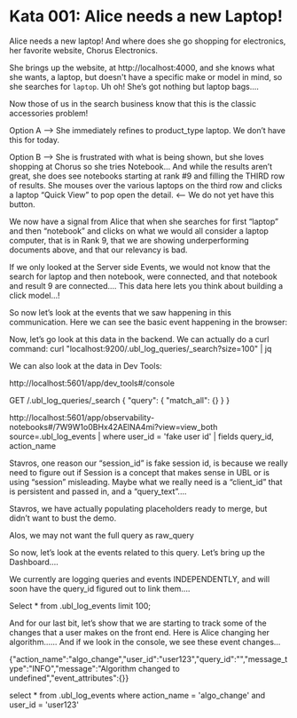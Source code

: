 # Kata 001: Alice needs a new Laptop!

Alice needs a new laptop!  And where does she go shopping for electronics, her favorite website, Chorus Electronics.   

She brings up the website, at http://localhost:4000, and she knows what she wants, a laptop, but doesn't have a specific make or model in mind, so she searches for `laptop`.   Uh oh!   She’s got nothing but laptop bags.... 

Now those of us in the search business know that this is the classic accessories problem!

Option A --> She immediately refines to product_type laptop.   We don’t have this for today.

Option B --> She is frustrated with what is being shown, but she loves shopping at Chorus so she tries Notebook...   And while the results aren’t great, she does see notebooks starting at rank #9 and filling the THIRD row of results.   She mouses over the various laptops on the third row and clicks a laptop “Quick View” to pop open the detail.  <-- We do not yet have this button.

We now have a signal from Alice that when she searches for first “laptop” and then “notebook” and clicks on what we would all consider a laptop computer, that is in Rank 9, that we are showing underperforming documents above, and that our relevancy is bad.

If we only looked at the Server side Events, we would not know that the search for laptop and then notebook, were connected, and that notebook and result 9 are connected....  This data here lets you think about building a click model...!

So now let’s look at the events that we saw happening in this communication.  Here we can see the basic event happening in the browser:



Now, let’s go look at this data in the backend.  We can actually do a curl command:
curl "localhost:9200/.ubl_log_queries/_search?size=100" | jq





We can also look at the data in Dev Tools:

http://localhost:5601/app/dev_tools#/console

GET /.ubl_log_queries/_search
{
  "query": {
    "match_all": {}
  }
}

http://localhost:5601/app/observability-notebooks#/7W9W1o0BHx42AElNA4mi?view=view_both 
source=.ubl_log_events | where user_id = 'fake user id' | fields query_id, action_name

Stavros, one reason our “session_id” is fake session id, is because we really need to figure out if Session is a concept that makes sense in UBL or is using “session” misleading.  Maybe what we really need is a “client_id” that is persistent and passed in, and a “query_text”....

Stavros, we have actually populating placeholders ready to merge, but didn’t want to bust the demo.

Alos, we may not want the full query as raw_query


So now, let’s look at the events related to this query.    Let’s bring up the Dashboard....  

We currently are logging queries and events INDEPENDENTLY, and will soon have the query_id figured out to link them....



Select * from .ubl_log_events limit 100;


And for our last bit, let’s show that we are starting to track some of the changes that a user makes on the front end.  Here is Alice changing her algorithm......    And if we look in the console, we see these event changes…

{"action_name":"algo_change","user_id":"user123","query_id":"","message_type":"INFO","message":"Algorithm changed to undefined","event_attributes":{}}

select * from .ubl_log_events where action_name = 'algo_change' and user_id = 'user123'
